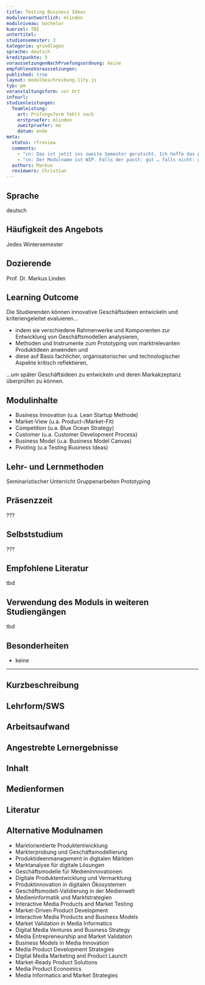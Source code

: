 ```yaml
---
title: Testing Business Ideas
modulverantwortlich: mlinden
modulniveau: bachelor
kuerzel: TBI
untertitel:
studiensemester: 3
kategorie: grundlagen
sprache: deutsch
kreditpunkte: 5
voraussetzungenNachPruefungsordnung: keine
empfohleneVoraussetzungen: 
published: true
layout: modulbeschreibung.11ty.js
typ: pm
veranstaltungsform: vor Ort
infourl:
studienleistungen:
  Teamleistung:
    art: Prüfungsform fehlt noch
    erstpruefer: mlinden
    zweitpruefer: me
    datum: ende
meta:
  status: rfreview
  comments:
    - "cn: Das ist jetzt ins zweite Semester gerutscht. Ich hoffe das passt trotzdem. Sonst bitte melden. Melde mich hiermit :) Wie schon zuvor per E-Mail geschrieben, im Sommersemester bekomme ich es leider nicht unter…, daher bitte im Wintersemester (3. Semester) einplanen."
    - "cn: Der Modulname ist WIP. Falls der passt: gut … falls nicht: gerne etwas anderes vorschlagen. Ich kann mit „Product Dimensions“ gut leben, alternativ fände ich „Testing Business Ideas“ aber besser… ;). Oder zu deutsch: «Marktests von Geschäftsideen»"
  authors: Markus
  reviewers: Christian
---
```



## Sprache
deutsch

## Häufigkeit des Angebots
Jedes Wintersemester

## Dozierende
Prof. Dr. Markus Linden

## Learning Outcome
Die Studierenden können innovative Geschäftsideen entwickeln und kriteriengeleitet evaluieren…

- indem sie verschiedene Rahmenwerke und Komponenten zur Entwicklung von Geschäftsmodellen analysieren,
- Methoden und Instrumente zum Prototyping von marktrelevanten Produktideen anwenden und
- diese auf Basis fachlicher, organisatorischer und technologischer Aspekte kritisch reflektieren,

…um später Geschäftsideen zu entwickeln und deren Markakzeptanz überprüfen zu können.

## Modulinhalte
- Business Innovation (u.a. Lean Startup Methode)
- Market-View (u.a. Product-/Market-Fit)
- Competition (u.a. Blue Ocean Strategy)
- Customer (u.a. Customer Development Process)
- Business Model (u.a. Business Model Canvas)
- Pivoting (u.a Testing Business Ideas)

## Lehr- und Lernmethoden
Seminaristischer Unterricht
Gruppenarbeiten
Prototyping

## Präsenzzeit
???

## Selbststudium
???

## Empfohlene Literatur
tbd

## Verwendung des Moduls in weiteren Studiengängen
tbd

## Besonderheiten
- keine

---

## Kurzbeschreibung

## Lehrform/SWS

## Arbeitsaufwand

## Angestrebte Lernergebnisse

## Inhalt

## Medienformen

## Literatur


## Alternative Modulnamen

- Marktorientierte Produktentwicklung
- Markterprobung und Geschäftsmodellierung
- Produktideenmanagement in digitalen Märkten
- Marktanalyse für digitale Lösungen
- Geschäftsmodelle für Medieninnovationen
- Digitale Produktentwicklung und Vermarktung
- Produktinnovation in digitalen Ökosystemen
- Geschäftsmodell-Validierung in der Medienwelt
- Medieninformatik und Marktstrategien
- Interactive Media Products and Market Testing
- Market-Driven Product Development
- Interactive Media Products and Business Models
- Market Validation in Media Informatics
- Digital Media Ventures and Business Strategy
- Media Entrepreneurship and Market Validation
- Business Models in Media Innovation
- Media Product Development Strategies
- Digital Media Marketing and Product Launch
- Market-Ready Product Solutions
- Media Product Economics
- Media Informatics and Market Strategies